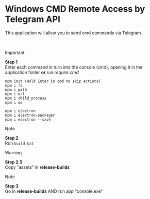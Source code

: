 # Windows CMD Remote Access by Telegram API
This application will allow you to send cmd commands via Telegram
<br>
<br>
<br>
> [!IMPORTANT]
> **Step 1** <br>
> Enter each command in turn into the console (cmd), opening it in the application folder **or** run *require.cmd*

```
npm init (Hold Enter in cmd to skip actions)
npm i fs
npm i path
npm i url
npm i child_process
npm i os 

npm i electron
npm i electron-packager
npm i electron --save
```


> [!NOTE]
> **Step 2** <br>
> Run ``build.bat``


> [!WARNING]
> **Step 2.5** <br>
> Copy "assets" in **release-builds**


> [!NOTE]
> **Step 3** <br>
> Go in **release-builds** AND run app "console.exe"

